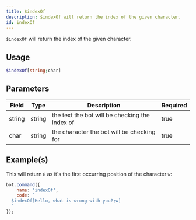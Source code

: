 ```yaml
---
title: $indexOf
description: $indexOf will return the index of the given character.
id: indexOf
---
```


`$indexOf` will return the index of the given character.

## Usage

```php
$indexOf[string;char]
```

## Parameters

| Field  | Type   | Description                                    | Required |
|--------|--------|------------------------------------------------|----------|
| string | string | the text the bot will be checking the index of | true     |
| char   | string | the character the bot will be checking for     | true     |

## Example(s)

This will return `8` as it's the first occurring position of the character `w`:

```javascript
bot.command({
    name: 'indexOf',
    code: `
  $indexOf[Hello, what is wrong with you?;w]
  `
});
```

